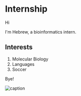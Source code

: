 # Internship

Hi

I'm Hebrew, a bioinformatics intern.

## Interests

1. Molecular Biology
2. Languages
3. Soccer



Bye!

![caption](https://compote.slate.com/images/697b023b-64a5-49a0-8059-27b963453fb1.gif)


